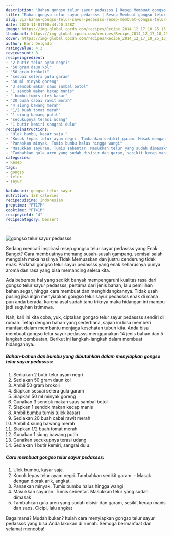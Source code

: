 ```yaml
---
description: "Bahan gongso telur sayur pedassss | Resep Membuat gongso telur sayur pedassss Yang Mudah Dan Praktis"
title: "Bahan gongso telur sayur pedassss | Resep Membuat gongso telur sayur pedassss Yang Mudah Dan Praktis"
slug: 317-bahan-gongso-telur-sayur-pedassss-resep-membuat-gongso-telur-sayur-pedassss-yang-mudah-dan-praktis
date: 2020-11-01T00:44:40.328Z
image: https://img-global.cpcdn.com/recipes/Recipe_2014_12_17_10_25_13_262_65f2d363e3c728ad99ca/751x532cq70/gongso-telur-sayur-pedassss-foto-resep-utama.jpg
thumbnail: https://img-global.cpcdn.com/recipes/Recipe_2014_12_17_10_25_13_262_65f2d363e3c728ad99ca/751x532cq70/gongso-telur-sayur-pedassss-foto-resep-utama.jpg
cover: https://img-global.cpcdn.com/recipes/Recipe_2014_12_17_10_25_13_262_65f2d363e3c728ad99ca/751x532cq70/gongso-telur-sayur-pedassss-foto-resep-utama.jpg
author: Earl Delgado
ratingvalue: 4.3
reviewcount: 8
recipeingredient:
- "2 butir telur ayam negri"
- "50 gram daun kol"
- "50 gram brokoli"
- "sesuai selera gula garam"
- "50 ml minyak goreng"
- "3 sendok makan saus sambal botol"
- "1 sendok makan kecap manis"
- " bumbu tumis ulek kasar"
- "20 buah cabai rawit merah"
- "4 siung bawang merah"
- "1/2 buah tomat merah"
- "1 siung bawang putih"
- "secukupnya terasi udang"
- "1 butir kemiri sangrai dulu"
recipeinstructions:
- "Ulek bumbu, kasar saja."
- "Kocok lepas telur ayam negri. Tambahkan sedikit garam. Masak dengan diorak arik, angkat."
- "Panaskan minyak. Tumis bumbu halus hingga wangi"
- "Masukkan sayuran. Tumis sebentar. Masukkan telur yang sudah dimasak"
- "Tambahkan gula aren yang sudah disisir dan garam, sesikit kecap manis dan saos. Cicipi, lalu angkat"
categories:
- Resep
tags:
- gongso
- telur
- sayur

katakunci: gongso telur sayur 
nutrition: 128 calories
recipecuisine: Indonesian
preptime: "PT17M"
cooktime: "PT41M"
recipeyield: "4"
recipecategory: Dessert

---
```



![gongso telur sayur pedassss](https://img-global.cpcdn.com/recipes/Recipe_2014_12_17_10_25_13_262_65f2d363e3c728ad99ca/751x532cq70/gongso-telur-sayur-pedassss-foto-resep-utama.jpg)

Sedang mencari inspirasi resep gongso telur sayur pedassss yang Enak Banget? Cara membuatnya memang susah-susah gampang. semisal salah mengolah maka hasilnya Tidak Memuaskan dan justru cenderung tidak enak. Padahal gongso telur sayur pedassss yang enak seharusnya punya aroma dan rasa yang bisa memancing selera kita.

Ada beberapa hal yang sedikit banyak mempengaruhi kualitas rasa dari gongso telur sayur pedassss, pertama dari jenis bahan, lalu pemilihan bahan segar, hingga cara membuat dan menghidangkannya. Tidak usah pusing jika ingin menyiapkan gongso telur sayur pedassss enak di mana pun anda berada, karena asal sudah tahu triknya maka hidangan ini mampu jadi suguhan istimewa.




Nah, kali ini kita coba, yuk, ciptakan gongso telur sayur pedassss sendiri di rumah. Tetap dengan bahan yang sederhana, sajian ini bisa memberi manfaat dalam membantu menjaga kesehatan tubuh kita. Anda bisa membuat gongso telur sayur pedassss menggunakan 14 jenis bahan dan 5 langkah pembuatan. Berikut ini langkah-langkah dalam membuat hidangannya.

<!--inarticleads1-->

##### Bahan-bahan dan bumbu yang dibutuhkan dalam menyiapkan gongso telur sayur pedassss:

1. Sediakan 2 butir telur ayam negri
1. Sediakan 50 gram daun kol
1. Ambil 50 gram brokoli
1. Siapkan sesuai selera gula garam
1. Siapkan 50 ml minyak goreng
1. Gunakan 3 sendok makan saus sambal botol
1. Siapkan 1 sendok makan kecap manis
1. Ambil  bumbu tumis (ulek kasar)
1. Sediakan 20 buah cabai rawit merah
1. Ambil 4 siung bawang merah
1. Siapkan 1/2 buah tomat merah
1. Gunakan 1 siung bawang putih
1. Gunakan secukupnya terasi udang
1. Sediakan 1 butir kemiri, sangrai dulu




<!--inarticleads2-->

##### Cara membuat gongso telur sayur pedassss:

1. Ulek bumbu, kasar saja.
1. Kocok lepas telur ayam negri. Tambahkan sedikit garam. - Masak dengan diorak arik, angkat.
1. Panaskan minyak. Tumis bumbu halus hingga wangi
1. Masukkan sayuran. Tumis sebentar. Masukkan telur yang sudah dimasak
1. Tambahkan gula aren yang sudah disisir dan garam, sesikit kecap manis dan saos. Cicipi, lalu angkat




Bagaimana? Mudah bukan? Itulah cara menyiapkan gongso telur sayur pedassss yang bisa Anda lakukan di rumah. Semoga bermanfaat dan selamat mencoba!

